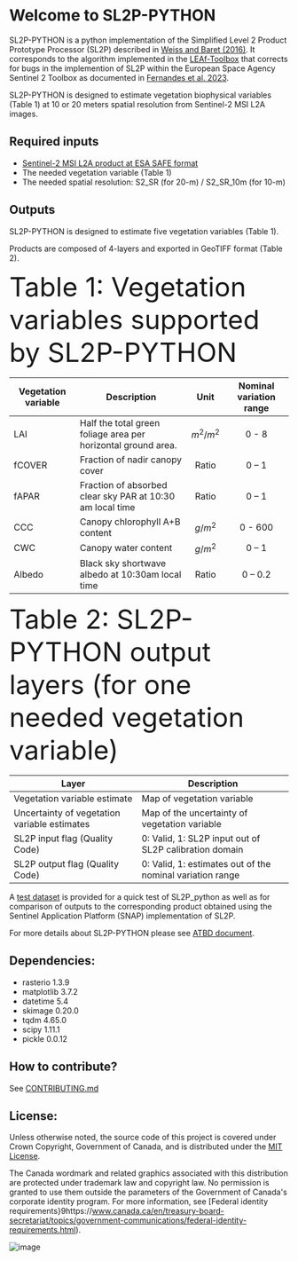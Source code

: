# Welcome to SL2P-PYTHON


SL2P-PYTHON is a python implementation of the Simplified Level 2 Product Prototype Processor (SL2P) described in [Weiss and Baret (2016)](https://step.esa.int/docs/extra/ATBD_S2ToolBox_L2B_V1.1.pdf). It corresponds to the algorithm implemented in the [LEAf-Toolbox](https://github.com/rfernand387/LEAF-Toolbox) that corrects for bugs in the implemention of SL2P within the European Space Agency Sentinel 2 Toolbox as documented in [Fernandes et al. 2023](https://www.sciencedirect.com/science/article/pii/S0034425723001517?via%3Dihub).

SL2P-PYTHON is designed to estimate vegetation biophysical variables (Table 1) at 10 or 20 meters spatial resolution from Sentinel-2 MSI L2A images. 

Required inputs
---------------
-	[Sentinel-2 MSI L2A product at ESA SAFE format](https://www.google.com/url?sa=t&rct=j&q=&esrc=s&source=web&cd=&ved=2ahUKEwjAxLzdlqmEAxUPAHkGHf0SBh8QFnoECA0QAw&url=https%3A%2F%2Fsentinels.copernicus.eu%2Fweb%2Fsentinel%2Ftechnical-guides%2Fsentinel-2-msi%2Flevel-2a%2Fproduct-formatting%23%3A~%3Atext%3DThe%2520Level%252D2A%2520product%2520has%2Ca%2520manifest.&usg=AOvVaw3l2OL2cIPi5idQJfHwqaRQ&opi=89978449)
-	The needed vegetation variable (Table 1)
-	The needed spatial resolution: S2_SR (for 20-m) / S2_SR_10m (for 10-m)

Outputs
-------
SL2P-PYTHON is designed to estimate five vegetation variables (Table 1). 

Products are composed of 4-layers and exported in GeoTIFF format (Table 2). 

<font size="8">Table 1: Vegetation variables supported by SL2P-PYTHON</font>

|Vegetation variable	|Description	|Unit	|Nominal variation range|
|---------------------|-------------|:-----:|:-----------------------:|
|LAI	|Half the total green foliage area per horizontal ground area.	|$m^{2} / m^{2}$ |0 - 8|
|fCOVER	|Fraction of nadir canopy cover	|Ratio	|0 – 1|
|fAPAR	|Fraction of absorbed clear sky PAR at 10:30 am local time	|Ratio	|0 – 1|
|CCC	|Canopy chlorophyll A+B content	|$g / m^{2}$	|0 - 600|
|CWC	|Canopy water content	|$g / m^{2}$	|0 – 1|
|Albedo	|Black sky shortwave albedo at 10:30am local time	|Ratio	|0 – 0.2|


<font size="8">Table 2: SL2P-PYTHON output layers (for one needed vegetation variable)</font>

|Layer                                         |	Description                                              |
|----------------------------------------------|-----------------------------------------------------------|
|Vegetation variable estimate	                 |Map of vegetation variable                                 | 
|Uncertainty of vegetation variable estimates	 |Map of the uncertainty of vegetation variable              |
|SL2P input flag (Quality Code)	               |0: Valid, 1: SL2P input out of SL2P calibration domain     |
|SL2P output flag (Quality Code)               |	0: Valid, 1: estimates out of the nominal variation range|





  
A [test dataset](https://drive.google.com/drive/folders/11BGcS0OA4EjGYb9XGfBtNPFpdgw10uWI?usp=drive_link) is provided for a quick test of SL2P_python as well as for comparison of outputs to the corresponding product obtained using the Sentinel Application Platform (SNAP) implementation of SL2P. 

For more details about SL2P-PYTHON please see [ATBD document](https://github.com/djamainajib/SL2P_python/blob/main/GEOMATICS%20CANADA%20xx%20-%20SL2P%20PYTHON_version_0.docx).


Dependencies:
------------
- rasterio 1.3.9
- matplotlib 3.7.2
- datetime 5.4
- skimage 0.20.0
- tqdm 4.65.0
- scipy 1.11.1
- pickle 0.0.12

How to contribute?
------------
See [CONTRIBUTING.md](https://github.com/djamainajib/SL2P_python/blob/main/CONTRIBUTING.md)


License:
------------
Unless otherwise noted, the source code of this project is covered under Crown Copyright, Government of Canada, and is distributed under the [MIT License](https://github.com/djamainajib/SL2P_python/blob/main/License).

The Canada wordmark and related graphics associated with this distribution are protected under trademark law and copyright law. No permission is granted to use them outside the parameters of the Government of Canada's corporate identity program. For more information, see [Federal identity requirements}9https://www.canada.ca/en/treasury-board-secretariat/topics/government-communications/federal-identity-requirements.html).

![image](https://github.com/djamainajib/SL2P-PYTHON/assets/33295871/44a270ce-8804-4075-9e5b-e61bce6d97e6)

